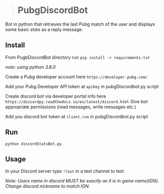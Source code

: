 ># PubgDiscordBot

Bot in python that retrieves the last Pubg match of the user and displays some basic stats as a reply message.

## Install

From PugbDiscordBot directory run
 ``pip install -r requirements.txt``
 
 *note: using python 3.8.0*

Create a Pubg developer account here ``https://developer.pubg.com/``
 
Add your Pubg Developer API token at ``apiKey`` in pubgDiscordbot.py script

Create discord bot via developer portal info here ``https://discordpy.readthedocs.io/en/latest/discord.html``
Give bot appropriate permissions (read messages, write messages etc.)  

Add you discord bot token at ``client.run`` in pubgDiscordbot.py script
## Run

``python discordStatsBot.py``

## Usage
In your Discord server type ``!last`` in a text channel to test 

*Note: Users name in discord MUST be exactly as it is in game name(IGN). Change discord nickname to match IGN.*
